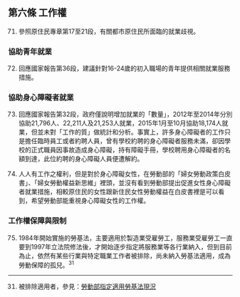 ## 第六條 工作權

<ol start="71">
  <li><p>參照原住民專章第17至21段，有關都市原住民所面臨的就業歧視。</p></li>
</ol>

### 協助青年就業

<ol start="72">
  <li><p>回應國家報告第36段，建議針對16-24歲的初入職場的青年提供相關就業服務措施。</p></li>
</ol>

### 協助身心障礙者就業

<ol start="73">
  <li><p>回應國家報告第32段，政府僅說明增加就業的「數量」，2012年至2014年分別協助21,796人、22,211人及21,253人就業，2015年1月至10月協助18,174人就業，但並未對「工作的質」做統計和分析。事實上，許多身心障礙者的工作只是擔任臨時員工或者約聘人員，曾有學校約聘的身心障礙者服務未滿，卻因學校的正式職員因事故造成身心障礙，持有障礙手冊，學校聘用身心障礙者的名額到達，此位約聘的身心障礙人員便遭解約。</p></li>

  <li><p>人人有工作之權利，但是對於身心障礙女性，在勞動部的「婦女勞動政策白皮書」、「婦女勞動權益新思維」裡頭，並沒有看到勞動部提出促進女性身心障礙者就業措施，相較原住民的女性跟新住民女性勞動權益在白皮書裡是可以看到，希望勞動部能重視身心障礙女性的工作權。</p></li>
</ol>

### 工作權保障與限制

<ol start="75">
  <li><p>1984年開始實施的勞基法，主要適用於製造業受雇勞工，服務業受雇勞工一直要到1997年立法院修法後，才開始逐步指定將服務業等各行業納入，但到目前為止，依然有某些行業與特定職業工作者被排除，尚未納入勞基法適用，成為勞動保障的孤兒。<sup>31</sup></p></li>
</ol>

-----

<ol start="31">
  <li>被排除適用者，參見：<a href="http://www.bli.gov.tw/sub.aspx?a=m%2FmRcr6RwJo%3D" target="_blank">勞動部指定適用勞基法現況</a></li>
</ol>
